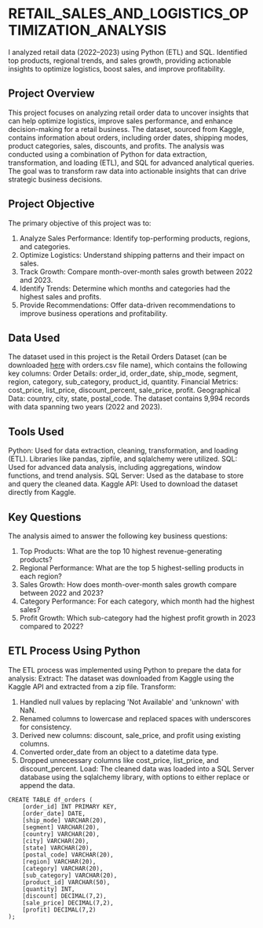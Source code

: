 # RETAIL_SALES_AND_LOGISTICS_OPTIMIZATION_ANALYSIS
I analyzed retail data (2022–2023) using Python (ETL) and SQL. Identified top products, regional trends, and sales growth, providing actionable insights to optimize logistics, boost sales, and improve profitability.

## Project Overview
This project focuses on analyzing retail order data to uncover insights that can help optimize logistics, improve sales performance, and enhance decision-making for a retail business. The dataset, sourced from Kaggle, contains information about orders, including order dates, shipping modes, product categories, sales, discounts, and profits. The analysis was conducted using a combination of Python for data extraction, transformation, and loading (ETL), and SQL for advanced analytical queries. The goal was to transform raw data into actionable insights that can drive strategic business decisions.

## Project Objective
The primary objective of this project was to:
1.	Analyze Sales Performance: Identify top-performing products, regions, and categories.
2.	Optimize Logistics: Understand shipping patterns and their impact on sales.
3.	Track Growth: Compare month-over-month sales growth between 2022 and 2023.
4.	Identify Trends: Determine which months and categories had the highest sales and profits.
5.	Provide Recommendations: Offer data-driven recommendations to improve business operations and profitability.

## Data Used
The dataset used in this project is the Retail Orders Dataset (can be downloaded [here]( https://www.kaggle.com/datasets/ankitbansal06/retail-orders) with orders.csv file name), which contains the following key columns:
Order Details: order_id, order_date, ship_mode, segment, region, category, sub_category, product_id, quantity.
Financial Metrics: cost_price, list_price, discount_percent, sale_price, profit.
Geographical Data: country, city, state, postal_code.
The dataset contains 9,994 records with data spanning two years (2022 and 2023).

## Tools Used
Python: Used for data extraction, cleaning, transformation, and loading (ETL). Libraries like pandas, zipfile, and sqlalchemy were utilized.
SQL: Used for advanced data analysis, including aggregations, window functions, and trend analysis.
SQL Server: Used as the database to store and query the cleaned data.
Kaggle API: Used to download the dataset directly from Kaggle.

## Key Questions
The analysis aimed to answer the following key business questions:
1.	Top Products: What are the top 10 highest revenue-generating products?
2.	Regional Performance: What are the top 5 highest-selling products in each region?
3.	Sales Growth: How does month-over-month sales growth compare between 2022 and 2023?
4.	Category Performance: For each category, which month had the highest sales?
5.	Profit Growth: Which sub-category had the highest profit growth in 2023 compared to 2022?

## ETL Process Using Python
The ETL process was implemented using Python to prepare the data for analysis:
Extract: The dataset was downloaded from Kaggle using the Kaggle API and extracted from a zip file.
Transform:
1.	Handled null values by replacing 'Not Available' and 'unknown' with NaN.
2.	Renamed columns to lowercase and replaced spaces with underscores for consistency.
3.	Derived new columns: discount, sale_price, and profit using existing columns.
4.	Converted order_date from an object to a datetime data type.
5.	Dropped unnecessary columns like cost_price, list_price, and discount_percent.
Load: The cleaned data was loaded into a SQL Server database using the sqlalchemy library, with options to either replace or append the data.


```
CREATE TABLE df_orders (
    [order_id] INT PRIMARY KEY,
    [order_date] DATE,
    [ship_mode] VARCHAR(20),
    [segment] VARCHAR(20),
    [country] VARCHAR(20),
    [city] VARCHAR(20),
    [state] VARCHAR(20),
    [postal_code] VARCHAR(20),
    [region] VARCHAR(20),
    [category] VARCHAR(20),
    [sub_category] VARCHAR(20),
    [product_id] VARCHAR(50),
    [quantity] INT,
    [discount] DECIMAL(7,2),
    [sale_price] DECIMAL(7,2),
    [profit] DECIMAL(7,2)
);
```
